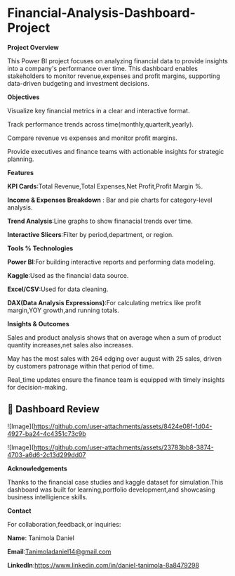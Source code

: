 # Financial-Analysis-Dashboard-Project

**Project Overview**

This Power BI project focuses on analyzing financial data to provide insights into a company's performance over time. This dashboard enables stakeholders to monitor revenue,expenses and profit margins, supporting data-driven budgeting and investment decisions.

**Objectives**

Visualize key financial metrics in a clear and interactive format.

Track performance trends across time(monthly,quarterlt,yearly).

Compare revenue vs expenses and monitor profit margins.

Provide executives and finance teams with actionable insights for strategic planning.

**Features**

**KPI Cards**:Total Revenue,Total Expenses,Net Profit,Profit Margin %.

**Income & Expenses Breakdown** : Bar and pie charts for category-level analysis.

**Trend Analysis**:Line graphs to show finanacial trends over time.

**Interactive Slicers**:Filter by period,department, or region.

**Tools % Technologies**

**Power BI**:For building interactive reports and performing data modeling.

**Kaggle**:Used as the financial data source.

**Excel/CSV**:Used for data cleaning.

**DAX(Data Analysis Expressions)**:For calculating metrics like profit margin,YOY growth,and running totals.

**Insights & Outcomes**

Sales and product analysis shows that on average when a sum of product quantity increases,net sales also increases.

May has the most sales with 264 edging over august with 25 sales, driven by customers patronage within that period of time.

Real_time updates ensure the finance team is equipped with timely insights for decision-making.

## 📸 Dashboard Review

![Image](https://github.com/user-attachments/assets/8424e08f-1d04-4927-ba24-4c4351c73c9b

![Image](https://github.com/user-attachments/assets/23783bb8-3874-4703-a6d6-2c13d299dd07


**Acknowledgements**

Thanks to the financial case studies and kaggle dataset for simulation.This dashboard was built for learning,portfolio development,and showcasing business intelligience skills.

**Contact**

For collaboration,feedback,or inquiries:

**Name**: Tanimola Daniel

**Email**:Tanimoladaniel14@gmail.com

**LinkedIn**:https://www.linkedin.com/in/daniel-tanimola-8a8479298
